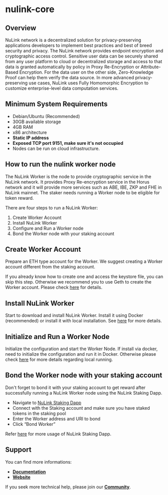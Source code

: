 # nulink-core

## Overview  

NuLink network is a decentralized solution for privacy-preserving applications developers to implement best practices and best of breed security and privacy. The NuLink network provides endpoint encryption and cryptographic access control. Sensitive user data can be securely shared from any user platform to cloud or decentralized storage and access to that data is granted automatically by policy in Proxy Re-Encryption or Attribute-Based Encryption. For the data user on the other side, Zero-Knowledge Proof can help them verify the data source. In more advanced privacy-preserving use cases, NuLink uses Fully Homomorphic Encryption to customize enterprise-level data computation services.

## Minimum System Requirements  

* Debian/Ubuntu (Recommended)
* 30GB available storage
* 4GB RAM
* x86 architecture
* **Static IP address**
* **Exposed TCP port 9151, make sure it's not occupied**
* Nodes can be run on cloud infrastructure.

## How to run the nulink worker node  

The NuLink Worker is the node to provide cryptographic service in the NuLink network. It provides Proxy Re-encryption service in the Horus network and it will provide more services such as ABE, IBE, ZKP and FHE in NuLink mainnet. The staker needs running a Worker node to be eligible for token reward. 

There are four steps to run a NuLink Worker:
1. Create Worker Account
2. Install NuLink Worker
3. Configure and Run a Worker node
4. Bond the Worker node with your staking account



## Create Worker Account  

Prepare an ETH type account for the Worker. We suggest creating a Worker account different from the staking account. 

If you already know how to create one and access the keystore file, you can skip this step. Otherwise we recommend you to use Geth to create the Worker account.  Please check [here](https://docs.nulink.org/products/nulink_worker/eth_account) for details.

## Install NuLink Worker  

Start to download and install NuLink Worker.  Install it using Docker (recommended) or install it with local installation. See [here](https://docs.nulink.org/products/nulink_worker/worker_install) for more details. 

## Initialize and Run a Worker Node  

Initialize the configuration and start the Worker Node. If install via docker, need to initialize the configuration and run it in Docker. Otherwise please check  [here](https://docs.nulink.org/products/nulink_worker/worker_running) for more details regarding local running. 

## Bond the Worker node with your staking account  

Don't forget to bond it with your staking account to get reward after successfully running a NuLink Worker node using the NuLink Staking Dapp. 

- Navigate to [NuLink Staking Dapp](https://stake.nulink.org)
- Connect with the Staking account and make sure you have staked tokens in the staking pool
- Enter the Worker address and URI to bond
- Click “Bond Worker”

Refer [here](https://docs.nulink.org/products/staking_dapp) for more usage of NuLink Staking Dapp.


## Support  

You can find more  informations: 
* [**Documentation**](https://docs.nulink.org/)
* [**Website**](https://www.nulink.org/)

If you seek more technical help, please join our [**Community**](https://discord.com/invite/25CQFUuwJS).
